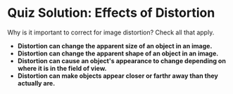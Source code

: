 # Quiz Solution: Effects of Distortion

Why is it important to correct for image distortion? Check all that apply.

- **Distortion can change the apparent size of an object in an image.**
- **Distortion can change the apparent shape of an object in an image.**
- **Distortion can cause an object's appearance to change depending on where it is in the field of view.**
- **Distortion can make objects appear closer or farthr away than they actually are.**
